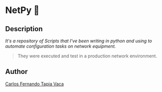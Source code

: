# NetPy :robot:

## Description

*It's a repository of Scripts that I've been writing in python and using to automate configuration tasks on network equipment.*

>They were executed and test in a production network environment.

## Author

[Carlos Fernando Tapia Vaca](https://www.linkedin.com/in/cftv/?locale=en_US)
